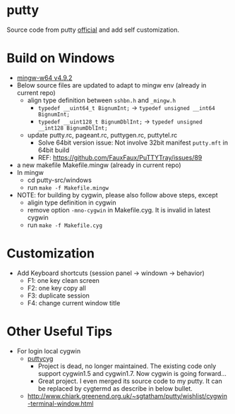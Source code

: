 # putty
Source code from putty [official](http://www.chiark.greenend.org.uk/~sgtatham/putty/) and add self customization.


# Build on Windows #
* [mingw-w64 v4.9.2](http://www.cr173.com/soft/132367.html)
* Below source files are updated to adapt to mingw env (already in current repo)
  - align type definition between `sshbn.h` and `_mingw.h`
    + `typedef __uint64_t BignumInt;` -> `typedef unsigned __int64 BignumInt;`
    + `typedef __uint128_t BignumDblInt;` -> `typedef unsigned __int128 BignumDblInt;`
  - update putty.rc, pageant.rc, puttygen.rc, puttytel.rc
    - Solve 64bit version issue: Not involve 32bit manifest `putty.mft` in 64bit build
    - REF: https://github.com/FauxFaux/PuTTYTray/issues/89
* a new makefile Makefile.mingw (already in current repo)
* In mingw
  - cd putty-src/windows
  - run `make -f Makefile.mingw`
* NOTE: for building by cygwin, please also follow above steps, except
  - aligin type definition in cygwin
  - remove option `-mno-cygwin` in Makefile.cyg. It is invalid in latest cygwin
  - run `make -f Makefile.cyg`

# Customization #
  - Add Keyboard shortcuts (session panel -> windown -> behavior)
    + F1: one key clean screen
    + F2: one key copy all
    + F3: duplicate session
    + F4: change current window title

# Other Useful Tips #
* For login local cygwin
  * [puttycyg](https://code.google.com/archive/p/puttycyg/)
    - Project is dead, no longer maintained. The existing code only support cygwin1.5 and cygwin1.7. Now cygwin is going forward...
    - Great project. I even merged its source code to my putty. It can be replaced by cygtermd as describe in below bullet.
  * http://www.chiark.greenend.org.uk/~sgtatham/putty/wishlist/cygwin-terminal-window.html
